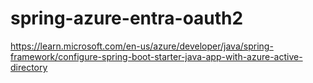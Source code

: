﻿# spring-azure-entra-oauth2

https://learn.microsoft.com/en-us/azure/developer/java/spring-framework/configure-spring-boot-starter-java-app-with-azure-active-directory
